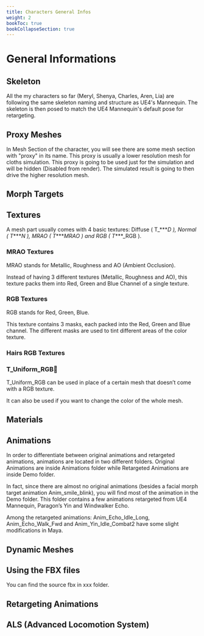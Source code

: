 ```yaml
---
title: Characters General Infos
weight: 2
bookToc: true
bookCollapseSection: true
---
```


# General Informations



## Skeleton

All the my characters so far (Meryl, Shenya, Charles, Aren, Lia) are following the same skeleton naming and structure as UE4's Mannequin. The skeleton is then posed to match the UE4 Mannequin's default pose for retargeting.

## Proxy Meshes

In Mesh Section of the character, you will see there are some mesh section with "proxy" in its name. This proxy is usually a lower resolution mesh for cloths simulation. This proxy is going to be used just for the simulation and will be hidden (Disabled from render). The simulated result is going to then drive the higher resolution mesh.

## Morph Targets

## Textures

A mesh part usually comes with 4 basic textures: Diffuse ( T_\*\*\*_D ), Normal ( T_\*\*\*_N ), MRAO ( T_\*\*\*_MRAO ) and RGB ( T_\*\*\*_RGB ).

### MRAO Textures

MRAO stands for Metallic, Roughness and AO (Ambient Occlusion).

Instead of having 3 different textures (Metallic, Roughness and AO), this texture packs them into Red, Green and Blue Channel of a single texture.

### RGB Textures

RGB stands for Red, Green, Blue.

This texture contains 3 masks, each packed into the Red, Green and Blue channel. The different masks are used to tint different areas of the color texture.

### Hairs RGB Textures

### T_Uniform_RGB

T_Uniform_RGB can be used in place of a certain mesh that doesn’t come with a RGB texture.

It can also be used if you want to change the color of the whole mesh.

## Materials

## Animations

In order to differentiate between original animations and retargeted animations, animations are located in two different folders. Original Animations are inside Animations folder while Retargeted Animations are inside Demo folder.

In fact, since there are almost no original animations (besides a facial morph target animation Anim_smile_blink), you will find most of the animation in the Demo folder. This folder contains a few animations retargeted from UE4 Mannequin, Paragon’s Yin and Windwalker Echo.

Among the retargeted animations: Anim_Echo_Idle_Long, Anim_Echo_Walk_Fwd and Anim_Yin_Idle_Combat2 have some slight modifications in Maya.

## Dynamic Meshes



## Using the FBX files

You can find the source fbx in xxx folder.

## Retargeting Animations

## ALS (Advanced Locomotion System)


